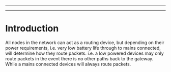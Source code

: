 
---



---

# Introduction #

All nodes in the network can act as a routing device, but depending on their power requirements, i.e. very low battery life through to mains connected, will determine how they route packets.  i.e. a low powered devices may only route packets in the event there is no other paths back to the gateway.  While a mains connected devices will always route packets.